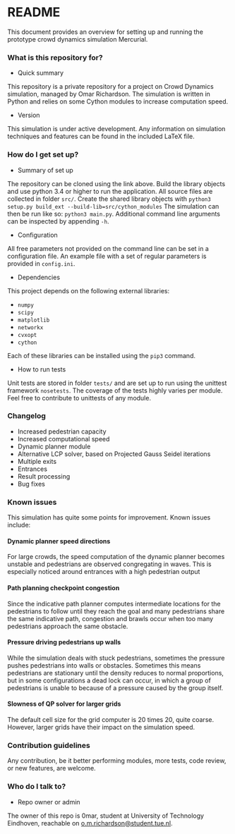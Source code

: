 # README #

This document provides an overview for setting up and running the prototype crowd dynamics simulation Mercurial.

### What is this repository for? ###

* Quick summary

This repository is a private repository for a project on Crowd Dynamics simulation, managed by Omar Richardson.
The simulation is written in Python and relies on some Cython modules to increase computation speed.

* Version

This simulation is under active development. 
Any information on simulation techniques and features can be found in the included LaTeX file.

### How do I get set up? ###

* Summary of set up

The repository can be cloned using the link above. Build the library objects and use python 3.4 or higher to run the application.
All source files are collected in folder `src/`.
Create the shared library objects with `python3 setup.py build_ext --build-lib=src/cython_modules`
The simulation can then be run like so: `python3 main.py`. 
Additional command line arguments can be inspected by appending `-h`.

* Configuration

All free parameters not provided on the command line can be set in a configuration file.
An example file with a set of regular parameters is provided in `config.ini`.

* Dependencies

This project depends on the following external libraries:

- `numpy`
- `scipy`
- `matplotlib`
- `networkx`
- `cvxopt`
- `cython`

Each of these libraries can be installed using the `pip3` command.

* How to run tests

Unit tests are stored in folder `tests/` and are set up to run using the unittest framework `nosetests`. 
The coverage of the tests highly varies per module. Feel free to contribute to unittests of any module.

### Changelog ###

- Increased pedestrian capacity
- Increased computational speed
- Dynamic planner module
- Alternative LCP solver, based on Projected Gauss Seidel iterations
- Multiple exits
- Entrances
- Result processing
- Bug fixes


### Known issues ###

This simulation has quite some points for improvement. Known issues include:

#### Dynamic planner speed directions ####

For large crowds, the speed computation of the dynamic planner becomes unstable and pedestrians are observed congregating in waves. This is especially noticed around entrances with a high pedestrian output
#### Path planning checkpoint congestion ####

Since the indicative path planner computes intermediate locations for the pedestrians to follow until they reach the goal
 and many pedestrians share the same indicative path, congestion and brawls occur when too many pedestrians approach the same obstacle.
  
#### Pressure driving pedestrians up walls ####

 While the simulation deals with stuck pedestrians, sometimes the pressure pushes pedestrians into walls or obstacles.
  Sometimes this means pedestrians are stationary until the density reduces to normal proportions, but in some configurations a 
  dead lock can occur, in which a group of pedestrians is unable to because of a pressure caused by the group itself.
#### Slowness of QP solver for larger grids ####

The default cell size for the grid computer is 20 times 20, quite coarse. However, larger grids have their impact on the 
simulation speed.

### Contribution guidelines ###

Any contribution, be it better performing modules, more tests, code review, or new features, are welcome.

### Who do I talk to? ###

* Repo owner or admin

The owner of this repo is 0mar, student at University of Technology Eindhoven,
 reachable on o.m.richardson@student.tue.nl.
